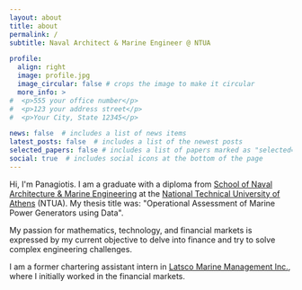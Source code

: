 ```yaml
---
layout: about
title: about
permalink: /
subtitle: Naval Architect & Marine Engineer @ NTUA

profile:
  align: right
  image: profile.jpg
  image_circular: false # crops the image to make it circular
  more_info: >
#  <p>555 your office number</p>
#  <p>123 your address street</p>
#  <p>Your City, State 12345</p>

news: false  # includes a list of news items
latest_posts: false  # includes a list of the newest posts
selected_papers: false # includes a list of papers marked as "selected={true}"
social: true  # includes social icons at the bottom of the page
---
```


Hi, I'm Panagiotis. I am a graduate with a diploma from [School of Naval Architecture & Marine Engineering](http://www.naval.ntua.gr/) at the [National Technical University of Athens](https://www.ntua.gr/en/) (NTUA). My thesis title was: "Operational Assessment of Marine Power Generators using Data".

My passion for mathematics, technology, and financial markets is expressed by my current objective to delve into finance and try to solve complex engineering challenges.

I am a former chartering assistant intern in [Latsco Marine Management Inc.](https://www.latsco.com/en), where I initially worked in the financial markets.